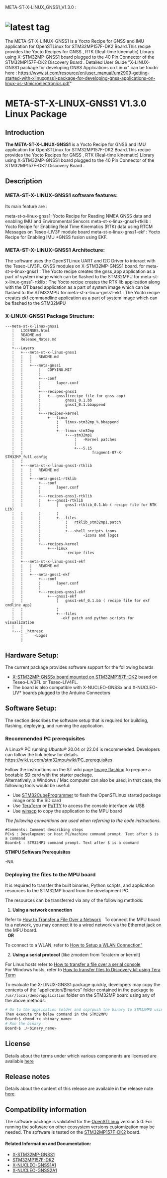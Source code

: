 META-ST-X-LINUX_GNSS1_V1.3.0 :

![latest tag](https://img.shields.io/github/v/tag/STMicroelectronics/meta-st-x-linux-gnss1.svg?color=brightgreen)
==============================================================================================================
The META-ST-X-LINUX-GNSS1 is a Yocto Recipe for GNSS and IMU application for OpenSTLinux for STM32MP157F-DK2 Board.This recipe provides the Yocto Recipes for GNSS , RTK (Real-time kinematic) Library using X-STM32MP-GNSS1 board plugged to the 40 Pin Connector of the STM32MP157F-DK2 Discovery Board .
Detailed User Guide "X-LINUX-GNSS1 package for developing GNSS Applications on Linux" can be foudn here  : https://www.st.com/resource/en/user_manual/um2909-getting-started-with-xlinuxgnss1-package-for-developing-gnss-applications-on-linux-os-stmicroelectronics.pdf"


# META-ST-X-LINUX-GNSS1 V1.3.0 Linux Package

## Introduction

**The META-ST-X-LINUX-GNSS1** is a Yocto Recipe for GNSS and IMU application for OpenSTLinux for STM32MP157F-DK2 Board.This recipe provides the Yocto Recipes for GNSS , RTK (Real-time kinematic) Library using X-STM32MP-GNSS1 board plugged to the 40 Pin Connector of the STM32MP157F-DK2 Discovery Board .

## Description

### META-ST-X-LINUX-GNSS1 software features:

Its main feature are :

meta-st-x-linux-gnss1: Yocto Recipe for Reading NMEA GNSS data and enabling IMU and Environmental Sensors
meta-st-x-linux-gnss1-rtklib : Yocto Recipe for Enabling Real Time Kinematics (RTK) data using RTCM Messages on Teseo-LIV3F module board
meta-st-x-linux-gnss1-ekf : Yocto Recipe for Enabling IMU +GNSS fusion using EKF.

### META-ST-X-LINUX-GNSS1 Architecture:

The software uses the OpenSTLinux UART and I2C Driver to interact with the Teseo-LIV3FL GNSS modules on X-STM32MP-GNSS1 board.
for meta-st-x-linux-gnss1  : The Yocto recipe creates the gnss_app application as a part of system image which can be flashed to the STM32MPU 
for meta-st-x-linux-gnss1-rtklib  : The Yocto recipe creates the RTK lib application along with the QT based application as a part of system image which can be flashed to the STM32MPU
for meta-st-x-linux-gnss1-ekf  : The Yocto recipe creates ekf commandline application as a part of system image which can be flashed to the STM32MPU

### X-LINUX-GNSS1 Package Structure:

```
---meta-st-x-linux-gnss1
   ¦   LICENSES.html
   ¦   README.md
   ¦   Release_Notes.md
   ¦
   +---Layers
   ¦   +---meta-st-x-linux-gnss1
   ¦   ¦   ¦   README.md
   ¦   ¦   ¦
   ¦   ¦   +---meta-gnss1
   ¦   ¦       ¦   COPYING.MIT
   ¦   ¦       ¦
   ¦   ¦       +---conf
   ¦   ¦       ¦       layer.conf
   ¦   ¦       ¦
   ¦   ¦       +---recipes-gnss1
   ¦   ¦       ¦   +---gnss1(recipe file for gnss app)
   ¦   ¦       ¦           gnss1_0.1.bb
   ¦   ¦       ¦           gnss1_0.1.bbappend
   ¦   ¦       ¦
   ¦   ¦       +---recipes-kernel
   ¦   ¦           +---linux
   ¦   ¦               ¦   linux-stm32mp_%.bbappend
   ¦   ¦               ¦
   ¦   ¦               +---linux-stm32mp
   ¦   ¦                   +---stm32mp1
   ¦   ¦                       ¦   -Kernel patches
   ¦   ¦                       ¦
   ¦   ¦                       +---5.15
   ¦   ¦                               fragment-07-X-STM32MP_full.config
   ¦   ¦
   ¦   +---meta-st-x-linux-gnss1-rtklib
   ¦   ¦   ¦   README.md
   ¦   ¦   ¦
   ¦   ¦   +---meta-gnss1-rtklib
   ¦   ¦       +---conf
   ¦   ¦       ¦       layer.conf
   ¦   ¦       ¦
   ¦   ¦       +---recipes-gnss1-rtklib
   ¦   ¦       ¦   +---gnss1-rtklib
   ¦   ¦       ¦       ¦   gnss1-rtklib_0.1.bb ( recipe file for RTK Lib)
   ¦   ¦       ¦       ¦
   ¦   ¦       ¦       +---files
   ¦   ¦       ¦           ¦   rtklib_stm32mp1.patch
   ¦   ¦       ¦           ¦
   ¦   ¦       ¦           +---shell_scripts_icons
   ¦   ¦       ¦                   -icons and logos
   ¦   ¦       ¦
   ¦   ¦       +---recipes-kernel
   ¦   ¦           +---linux
   ¦   ¦                   -recipe files
   ¦   ¦ 
   ¦   +---meta-st-x-linux-gnss1-ekf
   ¦   ¦   ¦   README.md
   ¦   ¦   ¦
   ¦   ¦   +---meta-gnss1-ekf
   ¦   ¦       +---conf
   ¦   ¦       ¦       layer.conf
   ¦   ¦       ¦
   ¦   ¦       +---recipes-gnss1-ekf
   ¦   ¦           +---gnss1-ekf
   ¦   ¦               ¦   gnss1-ekf_0.1.bb ( recipe file for ekf cmdline app)
   ¦   ¦               ¦
   ¦   ¦               +---files
   ¦   ¦                 -ekf patch and python scripts for visualization
   ¦   ¦  
   +---¦ _htmresc
       ¦     -Logos
       ¦    

   ```    
## Hardware Setup:

The current package provides software support for the following boards
 - [X-STM32MP-GNSSx board mounted on STM32MP157F-DK2](https://www.st.com/en/ecosystems/x-stm32mp-gnss1.html) based on Teseo-LIV3FL or Teseo-LIV4FL. 
 - The board is also compatible with X-NUCLEO-GNSSx and X-NUCLEO-LIV* boards plugged to the Arduino Connectors

## Software Setup:

The section describes the software setup that is required for building, flashing, deploying, and running the application.

### Recommended PC prerequisites

A Linux® PC running Ubuntu® 20.04 or 22.04 is recommended. Developers can follow the link below for details.
https://wiki.st.com/stm32mpu/wiki/PC_prerequisites

Follow the instructions on the ST wiki page [Image flashing](https://wiki.st.com/stm32mpu/wiki/STM32MP15_Discovery_kits_-_Starter_Package#Image_flashing) to prepare a bootable SD card with the starter package.  
Alternatively, a Windows / Mac computer can also be used; in that case, the following tools would be useful:
- Use [STM32CubeProgrammer](https://www.st.com/en/development-tools/stm32cubeprog.html) to flash the OpenSTLinux started package image onto the SD card
- Use [TeraTerm](https://github.com/TeraTermProject/osdn-download/releases/) or [PuTTY](https://putty.org/) to access the console interface via USB
- Use [winscp](https://winscp.net/eng/index.php) to copy the application to the MPU board

*The following conventions are used when referring to the code instructions.*
```
#Comments: Comment describing steps
PC>$ : Development or Host PC/machine command prompt. Text after $ is a command
Board>$ : STM32MP1 command prompt. Text after $ is a command
```
**STMPU Software Prerequisites**

-NA


### Deploying the files to the MPU board

It is required to transfer the built binaries, Python scripts, and application resources to the STM32MP board from the development PC.

The resources can be transferred via any of the following methods:

1. **Using a network connection**

Refer to [How to Transfer a File Over a Network](https://wiki.st.com/stm32mpu/wiki/How_to_transfer_a_file_over_network)
 
To connect the MPU board to a network, you may connect it to a wired network via the Ethernet jack on the MPU board.  
 
**OR**  

To connect to a WLAN, refer to [How to Setup a WLAN Connection"](https://wiki.st.com/stm32mpu/wiki/How_to_setup_a_WLAN_connection)

2. **Using a serial protocol** (like zmodem from Teraterm or kermit)

For Linux hosts refer to [How to transfer a file over a serial console](https://wiki.st.com/stm32mpu/wiki/How_to_transfer_a_file_over_serial_console)  
For Windows hosts, refer to
[How to transfer files to Discovery kit using Tera Term](https://wiki.st.com/stm32mpu/wiki/How_to_transfer_files_to_Discovery_kit_using_Tera_Term_on_Windows_PC)

To evaluate the X-LINUX-GNSS1 package quickly, developers may copy the contents of the "application/Binaries" folder contained in the package to `/usr/local/demo/application` folder on the STM32MP board using any of the above methods.

```bash
# Go to the application folder and scp/push the binary to STM32MPU using zmodem or scp command
Then execute the below command in the STM32MPU
Board>$ chmod +x <binary_name>
# Run the binary
Board>$ ./<binary_name>
```

## License

Details about the terms under which various components are licensed are available [here](LICENSE.md)

## Release notes

Details about the content of this release are available in the release note [here](Release_Notes.md).

## Compatibility information

The software package is validated for the [OpenSTLinux](https://www.st.com/en/embedded-software/stm32-mpu-openstlinux-distribution.html) version 5.0. 
For running the software on other ecosystem versions customization may be needed.
The software is tested on the [STM32MP157F-DK2](https://www.st.com/en/evaluation-tools/stm32mp157f-dk2.html) board.


#### Related Information and Documentation:

- [X-STM32MP-GNSS1](https://www.st.com/en/evaluation-tools/x-stm32mp-gnss1.html)
- [STM32MP157F-DK2](https://www.st.com/en/evaluation-tools/stm32mp157f-dk2.html)
- [X-NUCLEO-GNSS1A1](https://www.st.com/en/ecosystems/x-nucleo-gnss1a1.html)
- [X-NUCLEO-GNSS2A1](https://www.st.com/en/ecosystems/x-nucleo-gnss2a1.html)
